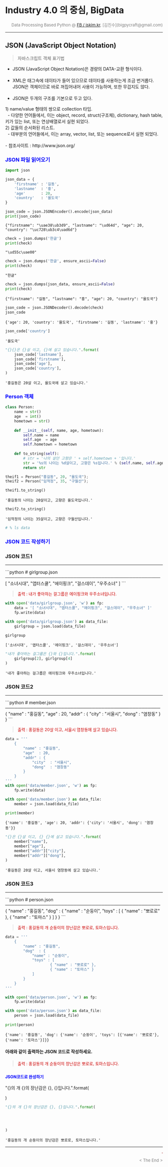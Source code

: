 
# Industry 4.0 의 중심, BigData

<div align='right'><font size=2 color='gray'>Data Processing Based Python @ <font color='blue'><a href='https://www.facebook.com/jskim.kr'>FB / jskim.kr</a></font>, [김진수](bigpycraft@gmail.com)</font></div>
<hr>

## JSON (JavaScript Object Notation)
> 자바스크립트 객체 표기법
- JSON (JavaScript Object Notation)은 경량의 DATA-교환 형식이다. <br><br>
- XML은 태그속에 데이타가 들어 있으므로 데이타를 사용하는게 조금 번거롭다.
<br> JSON은 객체이므로 바로 꺼집어내어 사용이 가능하며, 또한 무겁지도 않다. <br><br>
- JSON은 두개의 구조를 기본으로 두고 있다.
<div>
1) name/value 형태의 쌍으로 collection 타입. <br> &nbsp; - 
다양한 언어들에서, 이는 object, record, struct(구조체), dictionary, hash table, 키가 있는 list, 또는 연상배열로서 실현 되었다. <br>
2) 값들의 순서화된 리스트. <br> &nbsp; - 
대부분의 언어들에서, 이는 array, vector, list, 또는 sequence로서 실현 되었다.
</div><br>
- 참조사이트 : http://www.json.org/ 

### <font color='blue'>JSON 파일 읽어오기</font>


```python
import json
```


```python
json_data = {
    'firstname' : '길동',
    'lastname'  : '홍',
    'age'       : 20, 
    'country'   : '율도국'
}
```


```python
json_code = json.JSONEncoder().encode(json_data)
print(json_code)
```

    {"firstname": "\uae38\ub3d9", "lastname": "\ud64d", "age": 20, "country": "\uc728\ub3c4\uad6d"}
    


```python
check = json.dumps('한글')
print(check)
```

    "\ud55c\uae00"
    


```python
check = json.dumps('한글', ensure_ascii=False)
print(check)
```

    "한글"
    


```python
check = json.dumps(json_data, ensure_ascii=False)
print(check)
```

    {"firstname": "길동", "lastname": "홍", "age": 20, "country": "율도국"}
    


```python
json_code = json.JSONDecoder().decode(check)
json_code
```




    {'age': 20, 'country': '율도국', 'firstname': '길동', 'lastname': '홍'}




```python
json_code['country']
```




    '율도국'




```python
"{}{}은 {}살 이고, {}에 살고 있습니다.".format(
    json_code['lastname'],
    json_code['firstname'],
    json_code['age'],
    json_code['country'],
)
```




    '홍길동은 20살 이고, 율도국에 살고 있습니다.'



### <font color='blue'>Person 객체</font>


```python
class Person:
    name = str()
    age  = int()
    hometown = str()
    
    def __init__(self, name, age, hometown):
        self.name = name
        self.age  = age
        self.hometown = hometown
    
    def to_string(self):
        # str = '나의 살던 고향은 ' + self.hometown + '입니다.'
        str = '%s의 나이는 %d살이고, 고향은 %s입니다.' % (self.name, self.age, self.hometown)
        return str
```


```python
theif1 = Person("홍길동", 20, "율도국");
theif2 = Person("임꺽정", 35, "구월산");
```


```python
theif1.to_string()
```




    '홍길동의 나이는 20살이고, 고향은 율도국입니다.'




```python
theif2.to_string()
```




    '임꺽정의 나이는 35살이고, 고향은 구월산입니다.'




```python
# % ls data
```

### <font color='blue'>JSON 코드 작성하기</font>

### JSON 코드1
<hr>
```python
# girlgroup.json
──────────────────────────────────────────────────
    [ "소녀시대", "앱터스쿨", "에이핑크", "걸스데이", "우주소녀" ]
```

> <font size=2 color='#CC0000'> 출력 :
내가 좋아하는 걸그룹은 에이핑크와 우주소녀입니다.
</font>


```python
with open('data/girlgroup.json', 'w') as fp:
    data = '[ "소녀시대", "앱터스쿨", "에이핑크", "걸스데이", "우주소녀" ]'
    fp.write(data)
```


```python
with open('data/girlgroup.json') as data_file:    
    girlgroup = json.load(data_file)
```


```python
girlgroup
```




    ['소녀시대', '앱터스쿨', '에이핑크', '걸스데이', '우주소녀']




```python
"내가 좋아하는 걸그룹은 {}와 {}입니다.".format(
    girlgroup[2], girlgroup[4]
) 
```




    '내가 좋아하는 걸그룹은 에이핑크와 우주소녀입니다.'



### JSON 코드2
<hr>
```python
# member.json
──────────────────────────────────────────────────
    {
        "name" : "홍길동",
        "age"  : 20,
        "addr" : {
            "city"  : "서울시",
            "dong"  : "염창동"
        }
    }
```

> <font size=2 color='#CC0000'> 출력 :
홍길동은 20살 이고, 서울시 염창동에 살고 있습니다.
</font>


```python
data = '''
    {
        "name" : "홍길동",
        "age"  : 20,
        "addr" : {
            "city"  : "서울시",
            "dong"  : "염창동"
        }
    }
'''
with open('data/member.json', 'w') as fp:
    fp.write(data)
```


```python
with open('data/member.json') as data_file:    
    member = json.load(data_file)

print(member)
```

    {'name': '홍길동', 'age': 20, 'addr': {'city': '서울시', 'dong': '염창동'}}
    


```python
"{}은 {}살 이고, {} {}에 살고 있습니다.".format(
    member["name"],
    member["age"],
    member["addr"]["city"], 
    member["addr"]["dong"], 
)
```




    '홍길동은 20살 이고, 서울시 염창동에 살고 있습니다.'



### JSON 코드3
<hr>
```python
# person.json
──────────────────────────────────────────────────
    {
        "name" : "홍길동",
        "dog"  : {
            "name" : "순둥이",
            "toys" : [
                    { "name" : "뽀로로" },
                    { "name" : "토마스" }
            ]
        }
    }
```

> <font size=2 color='#CC0000'> 출력 :
홍길동의 개 순둥이의 장난감은 뽀로로, 토마스입니다.
</font>


```python
data = '''
    {
        "name" : "홍길동",
        "dog"  : {
            "name" : "순둥이",
            "toys" : [
                    { "name" : "뽀로로" },
                    { "name" : "토마스" }
            ]
        }
    }
'''
```


```python
with open('data/person.json', 'w') as fp:
    fp.write(data)
```


```python
with open('data/person.json') as data_file:    
    person = json.load(data_file)
    
print(person)
```

    {'name': '홍길동', 'dog': {'name': '순둥이', 'toys': [{'name': '뽀로로'}, {'name': '토마스'}]}}
    

#### 아래와 같이 출력하는 JSON 코드로 작성하세요.
> <font size=2 color='#CC0000'> 출력 :
홍길동의 개 순둥이의 장난감은 뽀로로, 토마스입니다.
</font>

### <font size=2 color='blue'>JSON코드로 완성하기 </font>
"{}의 개 {}의 장난감은 {}, {}입니다.".format(
<!--
    person["name"], 
    person["dog"]["name"],
    person["dog"]["toys"][0]["name"],
    person["dog"]["toys"][1]["name"]
//-->
)



```python
"{}의 개 {}의 장난감은 {}, {}입니다.".format(

    
    
    
)

```




    '홍길동의 개 순둥이의 장난감은 뽀로로, 토마스입니다.'



<hr>
<marquee><font size=3 color='brown'>The BigpyCraft find the information to design valuable society with Technology & Craft.</font></marquee>
<div align='right'><font size=2 color='gray'> &lt; The End &gt; </font></div>

